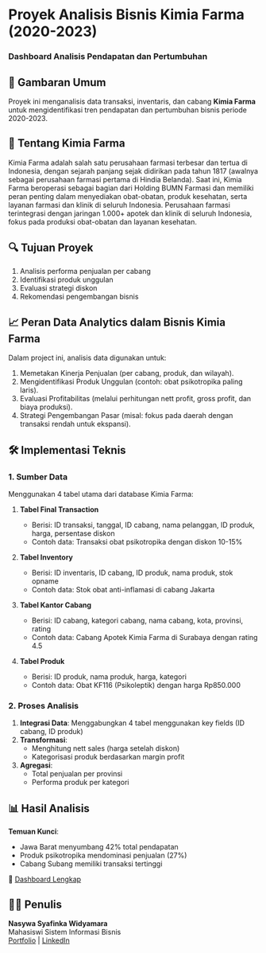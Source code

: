 # Proyek Analisis Bisnis Kimia Farma (2020-2023)
### Dashboard Analisis Pendapatan dan Pertumbuhan

## 📌 Gambaran Umum
Proyek ini menganalisis data transaksi, inventaris, dan cabang **Kimia Farma** untuk mengidentifikasi tren pendapatan dan pertumbuhan bisnis periode 2020-2023.

## 🏢 Tentang Kimia Farma
Kimia Farma adalah salah satu perusahaan farmasi terbesar dan tertua di Indonesia, dengan sejarah panjang sejak didirikan pada tahun 1817 (awalnya sebagai perusahaan farmasi pertama di Hindia Belanda). Saat ini, Kimia Farma beroperasi sebagai bagian dari Holding BUMN Farmasi dan memiliki peran penting dalam menyediakan obat-obatan, produk kesehatan, serta layanan farmasi dan klinik di seluruh Indonesia. Perusahaan farmasi terintegrasi dengan jaringan 1.000+ apotek dan klinik di seluruh Indonesia, fokus pada produksi obat-obatan dan layanan kesehatan.

## 🔍 Tujuan Proyek
1. Analisis performa penjualan per cabang
2. Identifikasi produk unggulan
3. Evaluasi strategi diskon
4. Rekomendasi pengembangan bisnis

## 📈 Peran Data Analytics dalam Bisnis Kimia Farma
Dalam project ini, analisis data digunakan untuk:
1. Memetakan Kinerja Penjualan (per cabang, produk, dan wilayah).
2. Mengidentifikasi Produk Unggulan (contoh: obat psikotropika paling laris).
3. Evaluasi Profitabilitas (melalui perhitungan nett profit, gross profit, dan biaya produksi).
4. Strategi Pengembangan Pasar (misal: fokus pada daerah dengan transaksi rendah untuk ekspansi).

## 🛠️ Implementasi Teknis
### 1. Sumber Data
Menggunakan 4 tabel utama dari database Kimia Farma:

1. **Tabel Final Transaction**  
   - Berisi: ID transaksi, tanggal, ID cabang, nama pelanggan, ID produk, harga, persentase diskon  
   - Contoh data: Transaksi obat psikotropika dengan diskon 10-15%

2. **Tabel Inventory**  
   - Berisi: ID inventaris, ID cabang, ID produk, nama produk, stok opname  
   - Contoh data: Stok obat anti-inflamasi di cabang Jakarta

3. **Tabel Kantor Cabang**  
   - Berisi: ID cabang, kategori cabang, nama cabang, kota, provinsi, rating  
   - Contoh data: Cabang Apotek Kimia Farma di Surabaya dengan rating 4.5

4. **Tabel Produk**  
   - Berisi: ID produk, nama produk, harga, kategori  
   - Contoh data: Obat KF116 (Psikoleptik) dengan harga Rp850.000

### 2. Proses Analisis
1. **Integrasi Data**: Menggabungkan 4 tabel menggunakan key fields (ID cabang, ID produk)
2. **Transformasi**: 
   - Menghitung nett sales (harga setelah diskon)
   - Kategorisasi produk berdasarkan margin profit
3. **Agregasi**: 
   - Total penjualan per provinsi
   - Performa produk per kategori

## 📊 Hasil Analisis
**Temuan Kunci**:
- Jawa Barat menyumbang 42% total pendapatan
- Produk psikotropika mendominasi penjualan (27%)
- Cabang Subang memiliki transaksi tertinggi

🔗 [Dashboard Lengkap](https://lookerstudio.google.com/reporting/aa849070-5d8b-4de4-a2a3-4f3519941c2a)


## 👩‍💻 Penulis
**Nasywa Syafinka Widyamara**  
Mahasiswi Sistem Informasi Bisnis  
[Portfolio](github.com/nasywasyafinka) | [LinkedIn](linkedin.com/in/nasywasyafinka)
